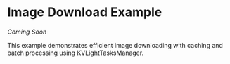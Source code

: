 # Image Download Example

*Coming Soon*

This example demonstrates efficient image downloading with caching and batch processing using KVLightTasksManager.
